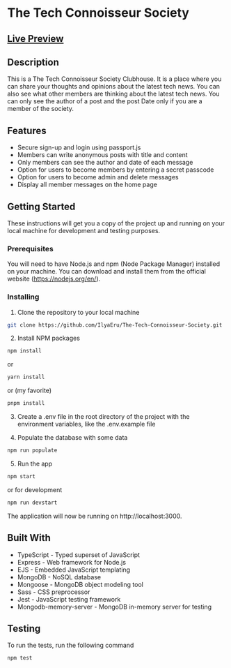 # The Tech Connoisseur Society

## [Live Preview](https://the-tech-connoisseur-society.up.railway.app/)

## Description

This is a The Tech Connoisseur Society Clubhouse. It is a place where you can share your thoughts and opinions about the latest tech news. You can also see what other members are thinking about the latest tech news. You can only see the author of a post and the post Date only if you are a member of the society.

## Features

- Secure sign-up and login using passport.js
- Members can write anonymous posts with title and content
- Only members can see the author and date of each message
- Option for users to become members by entering a secret passcode
- Option for users to become admin and delete messages
- Display all member messages on the home page

## Getting Started

These instructions will get you a copy of the project up and running on your local machine for development and testing purposes.

### Prerequisites

You will need to have Node.js and npm (Node Package Manager) installed on your machine. You can download and install them from the official website (https://nodejs.org/en/).

### Installing

1. Clone the repository to your local machine

```sh
git clone https://github.com/IlyaEru/The-Tech-Connoisseur-Society.git
```

2. Install NPM packages

```sh
npm install
```

or

```sh
yarn install
```

or (my favorite)

```sh
pnpm install
```

3. Create a .env file in the root directory of the project with the environment variables, like the .env.example file

4. Populate the database with some data

```sh
npm run populate
```

5. Run the app

```sh
npm start
```

or for development

```sh
npm run devstart

```

The application will now be running on http://localhost:3000.

## Built With

- TypeScript - Typed superset of JavaScript
- Express - Web framework for Node.js
- EJS - Embedded JavaScript templating
- MongoDB - NoSQL database
- Mongoose - MongoDB object modeling tool
- Sass - CSS preprocessor
- Jest - JavaScript testing framework
- Mongodb-memory-server - MongoDB in-memory server for testing

## Testing

To run the tests, run the following command

```sh
npm test
```
